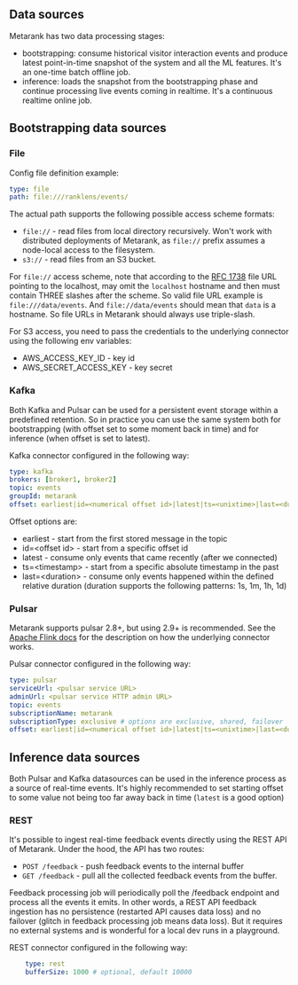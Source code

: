 ## Data sources

Metarank has two data processing stages:
* bootstrapping: consume historical visitor interaction events and produce latest point-in-time snapshot of the system 
and all the ML features. It's an one-time batch offline job.
* inference: loads the snapshot from the bootstrapping phase and continue processing live events coming in realtime. It's
a continuous realtime online job.

## Bootstrapping data sources

### File

Config file definition example:
```yaml
type: file
path: file:///ranklens/events/
```

The actual path supports the following possible access scheme formats:
* `file://` - read files from local directory recursively. Won't work with distributed deployments of Metarank, as 
`file://` prefix assumes a node-local access to the filesystem.
* `s3://` - read files from an S3 bucket.

For `file://` access scheme, note that according to the [RFC 1738](https://www.ietf.org/rfc/rfc1738.txt) file URL 
pointing to the localhost, may omit the `localhost` hostname and then must contain THREE slashes after the scheme. 
So valid file URL example is `file:///data/events`. And `file://data/events` should mean that `data` is a hostname.
So file URLs in Metarank should always use triple-slash.

For S3 access, you need to pass the credentials to the underlying connector using the following env variables:
* AWS_ACCESS_KEY_ID - key id
* AWS_SECRET_ACCESS_KEY - key secret


### Kafka

Both Kafka and Pulsar can be used for a persistent event storage within a predefined retention. So in practice you
can use the same system both for bootstrapping (with offset set to some moment back in time) and for inference (when
offset is set to latest).

Kafka connector configured in the following way:

```yaml
type: kafka
brokers: [broker1, broker2]
topic: events
groupId: metarank
offset: earliest|id=<numerical offset id>|latest|ts=<unixtime>|last=<duration>
```
Offset options are:
* earliest - start from the first stored message in the topic
* id=\<offset id\> - start from a specific offset id
* latest - consume only events that came recently (after we connected)
* ts=\<timestamp\> - start from a specific absolute timestamp in the past
* last=\<duration\> - consume only events happened within the defined relative duration (duration supports the 
following patterns: 1s, 1m, 1h, 1d)

### Pulsar

Metarank supports pulsar 2.8+, but using 2.9+ is recommended. See the [Apache Flink docs](https://nightlies.apache.org/flink/flink-docs-master/docs/connectors/datastream/pulsar/)
for the description on how the underlying connector works.

Pulsar connector configured in the following way:
```yaml
type: pulsar
serviceUrl: <pulsar service URL>
adminUrl: <pulsar service HTTP admin URL>
topic: events
subscriptionName: metarank
subscriptionType: exclusive # options are exclusive, shared, failover
offset: earliest|id=<numerical offset id>|latest|ts=<unixtime>|last=<duration>
```

## Inference data sources

Both Pulsar and Kafka datasources can be used in the inference process as a source of real-time events. 
It's highly recommended to set starting offset to some value not being too far away back in time (`latest` is a good option)

### REST

It's possible to ingest real-time feedback events directly using the REST API of Metarank. Under the hood, the API has 
two routes:
* `POST /feedback` - push feedback events to the internal buffer
* `GET /feedback` - pull all the collected feedback events from the buffer.

Feedback processing job will periodically poll the /feedback endpoint and process all the events it emits. In other words, 
a REST API feedback ingestion has no persistence (restarted API causes data loss) and no failover (glitch in feedback processing
job means data loss). But it requires no external systems and is wonderful for a local dev runs in a playground.

REST connector configured in the following way:
```yaml
    type: rest
    bufferSize: 1000 # optional, default 10000
```
